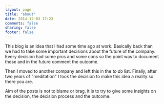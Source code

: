 ```yaml
---
layout: page
title: "about"
date: 2014-12-03 17:23
comments: false
sharing: false
footer: false
---
```


This blog is an idea that I had some time ago at work. Basically back than we had to take some important decisions about the future of the company. Every decision had some pros and some cons so the point was to document these and in the future comment the outcome.

Then I moved to another company and left this in the *to do* list. Finally, after two years of "meditation" I took the decision to make this idea a reality so there you are.

Aim of the posts is not to blame or brag, it is to try to give some insights on the decision, the decision process and the outcome.